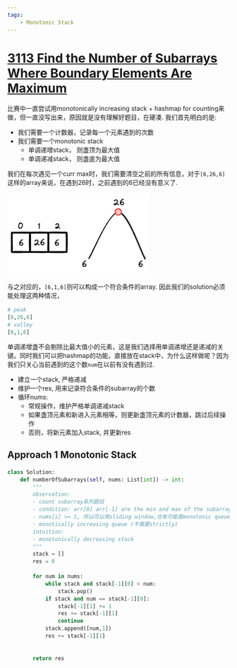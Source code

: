 ```yaml
---
tags:
    - Monotonic Stack
---
```


# [3113 Find the Number of Subarrays Where Boundary Elements Are Maximum](https://leetcode.com/problems/find-the-number-of-subarrays-where-boundary-elements-are-maximum/description/)


比赛中一直尝试用monotonically increasing stack + hashmap for counting来做，但一直没写出来，原因就是没有理解好题目，在硬凑. 我们首先明白的是:

- 我们需要一个计数器，记录每一个元素遇到的次数
- 我们需要一个monotonic stack
    - 单调递增stack， 则盏顶为最大值
    - 单调递减stack， 则盏底为最大值

我们在每次遇见一个curr max时，我们需要清空之前的所有信息，对于`[6,26,6]`这样的array来说，在遇到26时，之前遇到的6已经没有意义了.

![](./assets/1.excalidraw.png)

与之对应的，`[6,1,6]`则可以构成一个符合条件的array. 因此我们的solution必须能处理这两种情况，

```python
# peak
[6,26,6]
# valley
[6,1,6]
```

单调递增盏不会剔除比最大值小的元素，这是我们选择用单调递增还是递减的关键。同时我们可以把hashmap的功能，直接放在stack中，为什么这样做呢？因为我们只关心当前遇到的这个数`num`在以前有没有遇到过.

- 建立一个stack, 严格递减
- 维护一个res, 用来记录符合条件的subarray的个数
- 循环nums:
    - 常规操作，维护严格单调递减stack
    - 如果盏顶元素和新进入元素相等，则更新盏顶元素的计数器，跳过后续操作
    - 否则，将新元素加入stack, 并更新res

## Approach 1 Monotonic Stack

```python
class Solution:
    def numberOfSubarrays(self, nums: List[int]) -> int:
        """
        observation:
        - count subarray系列题目
        - condition: arr[0] arr[-1] are the min and max of the subarray
        - nums[i] >= 1, 所以可以用sliding window,也有可能是monotonic queue        
        - monotically increasing queue (不需要strictly)
        intuition:
        - monotonically decreasing stack
        """
        stack = []
        res = 0
        
        for num in nums:
            while stack and stack[-1][0] < num:
                stack.pop()
            if stack and num == stack[-1][0]:
                stack[-1][1] += 1
                res += stack[-1][1]                
                continue
            stack.append([num,1])
            res += stack[-1][1]
            
            
        return res
```